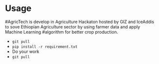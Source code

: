 # Usage
#AgricTech is develop in Agriculture Hackaton hosted by GIZ and IceAddis to sove Ethiopian Agriculture sector by using farmer data and apply Machine Learning #algorithm for better crop production.
- `git pull`
- `pip install -r requirement.txt`
- Do your work
- `git pull`
